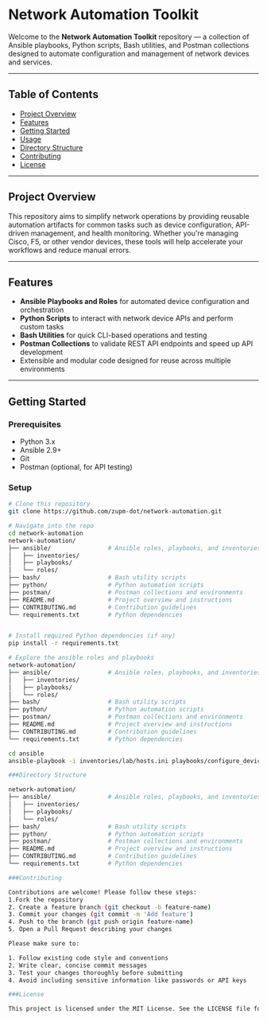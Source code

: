 # Network Automation Toolkit

Welcome to the **Network Automation Toolkit** repository — a collection of Ansible playbooks, Python scripts, Bash utilities, and Postman collections designed to automate configuration and management of network devices and services.

---

## Table of Contents

- [Project Overview](#project-overview)  
- [Features](#features)  
- [Getting Started](#getting-started)  
- [Usage](#usage)  
- [Directory Structure](#directory-structure)  
- [Contributing](#contributing)  
- [License](#license)

---

## Project Overview

This repository aims to simplify network operations by providing reusable automation artifacts for common tasks such as device configuration, API-driven management, and health monitoring. Whether you're managing Cisco, F5, or other vendor devices, these tools will help accelerate your workflows and reduce manual errors.

---

## Features

- **Ansible Playbooks and Roles** for automated device configuration and orchestration  
- **Python Scripts** to interact with network device APIs and perform custom tasks  
- **Bash Utilities** for quick CLI-based operations and testing  
- **Postman Collections** to validate REST API endpoints and speed up API development  
- Extensible and modular code designed for reuse across multiple environments  

---

## Getting Started

### Prerequisites

- Python 3.x  
- Ansible 2.9+  
- Git  
- Postman (optional, for API testing)  

### Setup

```bash
# Clone this repository
git clone https://github.com/zupm-dot/network-automation.git

# Navigate into the repo
cd network-automation
network-automation/
├── ansible/                # Ansible roles, playbooks, and inventories
│   ├── inventories/
│   ├── playbooks/
│   └── roles/
├── bash/                   # Bash utility scripts
├── python/                 # Python automation scripts
├── postman/                # Postman collections and environments
├── README.md               # Project overview and instructions
├── CONTRIBUTING.md         # Contribution guidelines
└── requirements.txt        # Python dependencies


# Install required Python dependencies (if any)
pip install -r requirements.txt

# Explore the ansible roles and playbooks
network-automation/
├── ansible/                # Ansible roles, playbooks, and inventories
│   ├── inventories/
│   ├── playbooks/
│   └── roles/
├── bash/                   # Bash utility scripts
├── python/                 # Python automation scripts
├── postman/                # Postman collections and environments
├── README.md               # Project overview and instructions
├── CONTRIBUTING.md         # Contribution guidelines
└── requirements.txt        # Python dependencies

cd ansible
ansible-playbook -i inventories/lab/hosts.ini playbooks/configure_devices.yml

###Directory Structure

network-automation/
├── ansible/                # Ansible roles, playbooks, and inventories
│   ├── inventories/
│   ├── playbooks/
│   └── roles/
├── bash/                   # Bash utility scripts
├── python/                 # Python automation scripts
├── postman/                # Postman collections and environments
├── README.md               # Project overview and instructions
├── CONTRIBUTING.md         # Contribution guidelines
└── requirements.txt        # Python dependencies

###Contributing

Contributions are welcome! Please follow these steps:
1.Fork the repository
2. Create a feature branch (git checkout -b feature-name)
3. Commit your changes (git commit -m 'Add feature')
4. Push to the branch (git push origin feature-name)
5. Open a Pull Request describing your changes

Please make sure to:

1. Follow existing code style and conventions
2. Write clear, concise commit messages
3. Test your changes thoroughly before submitting
4. Avoid including sensitive information like passwords or API keys

###License

This project is licensed under the MIT License. See the LICENSE file for details.
